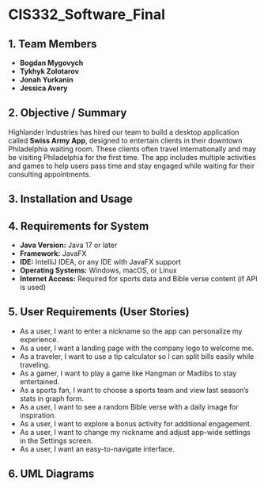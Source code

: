 # CIS332_Software_Final

## 1. Team Members
- **Bogdan Mygovych**   
- **Tykhyk Zolotarov**  
- **Jonah Yurkanin**
- **Jessica Avery** 

## 2. Objective / Summary

Highlander Industries has hired our team to build a desktop application called **Swiss Army App**, designed to entertain clients in their downtown Philadelphia waiting room. These clients often travel internationally and may be visiting Philadelphia for the first time. The app includes multiple activities and games to help users pass time and stay engaged while waiting for their consulting appointments.

## 3. Installation and Usage


## 4. Requirements for System

- **Java Version:** Java 17 or later  
- **Framework:** JavaFX  
- **IDE:** IntelliJ IDEA, or any IDE with JavaFX support  
- **Operating Systems:** Windows, macOS, or Linux 
- **Internet Access:** Required for sports data and Bible verse content (if API is used)  

## 5. User Requirements (User Stories)

- As a user, I want to enter a nickname so the app can personalize my experience.
- As a user, I want a landing page with the company logo to welcome me.
- As a traveler, I want to use a tip calculator so I can split bills easily while traveling.
- As a gamer, I want to play a game like Hangman or Madlibs to stay entertained.
- As a sports fan, I want to choose a sports team and view last season’s stats in graph form.
- As a user, I want to see a random Bible verse with a daily image for inspiration.
- As a user, I want to explore a bonus activity for additional engagement.
- As a user, I want to change my nickname and adjust app-wide settings in the Settings screen.
- As a user, I want an easy-to-navigate interface.

## 6. UML Diagrams

